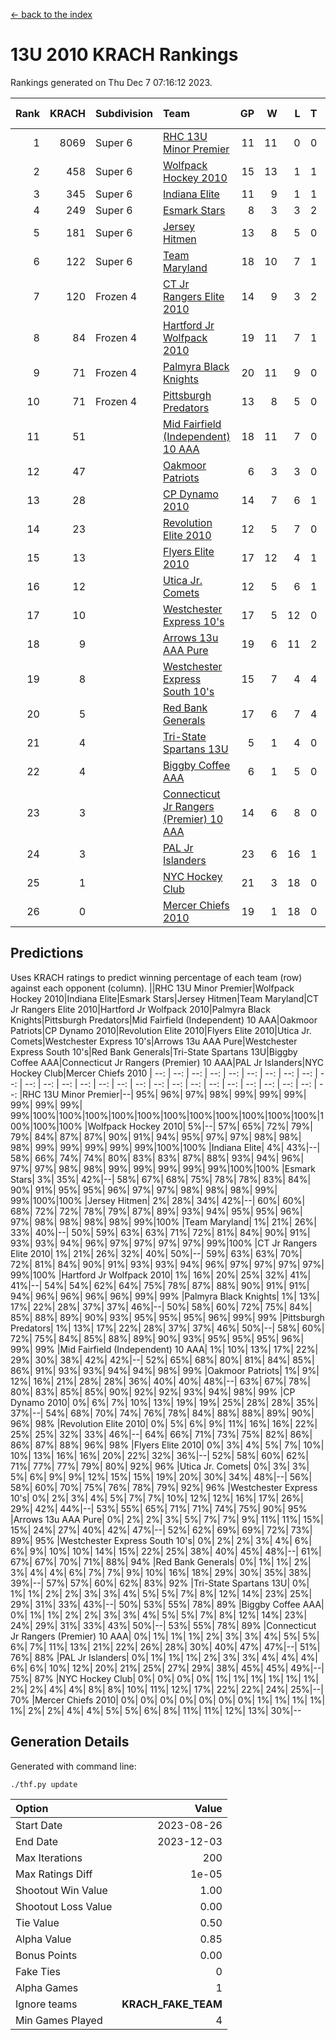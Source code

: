 [<- back to the index](readme.md)
# 13U 2010 KRACH Rankings
Rankings generated on Thu Dec  7 07:16:12 2023.

Rank|KRACH|Subdivision|Team|GP|W|L|T|OTW|OTL|SoS|Exp Wins|Win Diff
---:|---:|:---|:---|---:|---:|---:|---:|---:|---:|---:|---:|---:
1|8069|Super 6|[RHC 13U Minor Premier](https://gamesheetstats.com/seasons/3664/teams/140959/schedule)|11|11|0|0|2|0|114|11.8|-0.0
2|458|Super 6|[Wolfpack Hockey 2010](https://gamesheetstats.com/seasons/3664/teams/140960/schedule)|15|13|1|1|0|1|57|14.4|0.0
3|345|Super 6|[Indiana Elite](https://gamesheetstats.com/seasons/3664/teams/144350/schedule)|11|9|1|1|0|0|69|10.4|0.0
4|249|Super 6|[Esmark Stars](https://gamesheetstats.com/seasons/3664/teams/140972/schedule)|8|3|3|2|0|1|1916|4.8|-0.0
5|181|Super 6|[Jersey Hitmen](https://gamesheetstats.com/seasons/3664/teams/140961/schedule)|13|8|5|0|3|1|691|8.9|0.0
6|122|Super 6|[Team Maryland](https://gamesheetstats.com/seasons/3664/teams/140976/schedule)|18|10|7|1|1|0|945|11.4|0.0
7|120|Frozen 4|[CT Jr Rangers Elite 2010](https://gamesheetstats.com/seasons/3664/teams/140955/schedule)|14|9|3|2|1|0|586|10.9|0.0
8|84|Frozen 4|[Hartford Jr Wolfpack 2010](https://gamesheetstats.com/seasons/3664/teams/140957/schedule)|19|11|7|1|0|2|886|12.4|0.0
9|71|Frozen 4|[Palmyra Black Knights](https://gamesheetstats.com/seasons/3664/teams/140973/schedule)|20|11|9|0|0|0|856|11.9|0.0
10|71|Frozen 4|[Pittsburgh Predators](https://gamesheetstats.com/seasons/3664/teams/140974/schedule)|13|8|5|0|0|0|96|8.9|0.0
11|51||[Mid Fairfield (Independent) 10 AAA](https://gamesheetstats.com/seasons/3664/teams/140956/schedule)|18|11|7|0|2|2|92|11.9|0.0
12|47||[Oakmoor Patriots](https://gamesheetstats.com/seasons/3664/teams/162748/schedule)|6|3|3|0|0|0|120|3.9|0.0
13|28||[CP Dynamo 2010](https://gamesheetstats.com/seasons/3664/teams/140968/schedule)|14|7|6|1|1|1|81|8.4|0.0
14|23||[Revolution Elite 2010](https://gamesheetstats.com/seasons/3664/teams/140975/schedule)|12|5|7|0|0|0|80|5.9|0.0
15|13||[Flyers Elite 2010](https://gamesheetstats.com/seasons/3664/teams/140963/schedule)|17|12|4|1|0|0|7|13.4|0.0
16|12||[Utica Jr. Comets](https://gamesheetstats.com/seasons/3664/teams/140970/schedule)|12|5|6|1|2|0|38|6.4|0.0
17|10||[Westchester Express 10's](https://gamesheetstats.com/seasons/3664/teams/140967/schedule)|17|5|12|0|0|1|515|5.9|0.0
18|9||[Arrows 13u AAA Pure](https://gamesheetstats.com/seasons/3664/teams/140965/schedule)|19|6|11|2|0|0|80|7.9|0.0
19|8||[Westchester Express South 10's](https://gamesheetstats.com/seasons/3664/teams/140971/schedule)|15|7|4|4|0|1|10|9.9|0.0
20|5||[Red Bank Generals](https://gamesheetstats.com/seasons/3664/teams/140962/schedule)|17|6|7|4|0|1|9|8.9|0.0
21|4||[Tri-State Spartans 13U](https://gamesheetstats.com/seasons/3664/teams/144349/schedule)|5|1|4|0|1|0|79|1.9|0.0
22|4||[Biggby Coffee AAA](https://gamesheetstats.com/seasons/3664/teams/144347/schedule)|6|1|5|0|0|1|117|1.9|0.0
23|3||[Connecticut Jr Rangers (Premier) 10 AAA](https://gamesheetstats.com/seasons/3664/teams/140958/schedule)|14|6|8|0|0|0|15|6.9|0.0
24|3||[PAL Jr Islanders](https://gamesheetstats.com/seasons/3664/teams/140969/schedule)|23|6|16|1|0|0|43|7.4|0.0
25|1||[NYC Hockey Club](https://gamesheetstats.com/seasons/3664/teams/140966/schedule)|21|3|18|0|0|1|42|3.9|0.0
26|0||[Mercer Chiefs 2010](https://gamesheetstats.com/seasons/3664/teams/140964/schedule)|19|1|18|0|0|0|14|1.9|0.0

## Predictions
Uses KRACH ratings to predict winning percentage of each team (row) against each opponent (column).
||RHC 13U Minor Premier|Wolfpack Hockey 2010|Indiana Elite|Esmark Stars|Jersey Hitmen|Team Maryland|CT Jr Rangers Elite 2010|Hartford Jr Wolfpack 2010|Palmyra Black Knights|Pittsburgh Predators|Mid Fairfield (Independent) 10 AAA|Oakmoor Patriots|CP Dynamo 2010|Revolution Elite 2010|Flyers Elite 2010|Utica Jr. Comets|Westchester Express 10's|Arrows 13u AAA Pure|Westchester Express South 10's|Red Bank Generals|Tri-State Spartans 13U|Biggby Coffee AAA|Connecticut Jr Rangers (Premier) 10 AAA|PAL Jr Islanders|NYC Hockey Club|Mercer Chiefs 2010
| --: | --: | --: | --: | --: | --: | --: | --: | --: | --: | --: | --: | --: | --: | --: | --: | --: | --: | --: | --: | --: | --: | --: | --: | --: | --: | --: 
|RHC 13U Minor Premier|--| 95%| 96%| 97%| 98%| 99%| 99%| 99%| 99%| 99%| 99%| 99%|100%|100%|100%|100%|100%|100%|100%|100%|100%|100%|100%|100%|100%|100%
|Wolfpack Hockey 2010|  5%|--| 57%| 65%| 72%| 79%| 79%| 84%| 87%| 87%| 90%| 91%| 94%| 95%| 97%| 97%| 98%| 98%| 98%| 99%| 99%| 99%| 99%| 99%|100%|100%
|Indiana Elite|  4%| 43%|--| 58%| 66%| 74%| 74%| 80%| 83%| 83%| 87%| 88%| 93%| 94%| 96%| 97%| 97%| 98%| 98%| 99%| 99%| 99%| 99%| 99%|100%|100%
|Esmark Stars|  3%| 35%| 42%|--| 58%| 67%| 68%| 75%| 78%| 78%| 83%| 84%| 90%| 91%| 95%| 95%| 96%| 97%| 97%| 98%| 98%| 98%| 99%| 99%|100%|100%
|Jersey Hitmen|  2%| 28%| 34%| 42%|--| 60%| 60%| 68%| 72%| 72%| 78%| 79%| 87%| 89%| 93%| 94%| 95%| 95%| 96%| 97%| 98%| 98%| 98%| 98%| 99%|100%
|Team Maryland|  1%| 21%| 26%| 33%| 40%|--| 50%| 59%| 63%| 63%| 71%| 72%| 81%| 84%| 90%| 91%| 93%| 93%| 94%| 96%| 97%| 97%| 97%| 97%| 99%|100%
|CT Jr Rangers Elite 2010|  1%| 21%| 26%| 32%| 40%| 50%|--| 59%| 63%| 63%| 70%| 72%| 81%| 84%| 90%| 91%| 93%| 93%| 94%| 96%| 97%| 97%| 97%| 97%| 99%|100%
|Hartford Jr Wolfpack 2010|  1%| 16%| 20%| 25%| 32%| 41%| 41%|--| 54%| 54%| 62%| 64%| 75%| 78%| 87%| 88%| 90%| 91%| 91%| 94%| 96%| 96%| 96%| 96%| 99%| 99%
|Palmyra Black Knights|  1%| 13%| 17%| 22%| 28%| 37%| 37%| 46%|--| 50%| 58%| 60%| 72%| 75%| 84%| 85%| 88%| 89%| 90%| 93%| 95%| 95%| 95%| 96%| 99%| 99%
|Pittsburgh Predators|  1%| 13%| 17%| 22%| 28%| 37%| 37%| 46%| 50%|--| 58%| 60%| 72%| 75%| 84%| 85%| 88%| 89%| 90%| 93%| 95%| 95%| 95%| 96%| 99%| 99%
|Mid Fairfield (Independent) 10 AAA|  1%| 10%| 13%| 17%| 22%| 29%| 30%| 38%| 42%| 42%|--| 52%| 65%| 68%| 80%| 81%| 84%| 85%| 86%| 91%| 93%| 93%| 94%| 94%| 98%| 99%
|Oakmoor Patriots|  1%|  9%| 12%| 16%| 21%| 28%| 28%| 36%| 40%| 40%| 48%|--| 63%| 67%| 78%| 80%| 83%| 85%| 85%| 90%| 92%| 92%| 93%| 94%| 98%| 99%
|CP Dynamo 2010|  0%|  6%|  7%| 10%| 13%| 19%| 19%| 25%| 28%| 28%| 35%| 37%|--| 54%| 68%| 70%| 74%| 76%| 78%| 84%| 88%| 88%| 89%| 90%| 96%| 98%
|Revolution Elite 2010|  0%|  5%|  6%|  9%| 11%| 16%| 16%| 22%| 25%| 25%| 32%| 33%| 46%|--| 64%| 66%| 71%| 73%| 75%| 82%| 86%| 86%| 87%| 88%| 96%| 98%
|Flyers Elite 2010|  0%|  3%|  4%|  5%|  7%| 10%| 10%| 13%| 16%| 16%| 20%| 22%| 32%| 36%|--| 52%| 58%| 60%| 62%| 71%| 77%| 77%| 79%| 80%| 92%| 96%
|Utica Jr. Comets|  0%|  3%|  3%|  5%|  6%|  9%|  9%| 12%| 15%| 15%| 19%| 20%| 30%| 34%| 48%|--| 56%| 58%| 60%| 70%| 75%| 76%| 78%| 79%| 92%| 96%
|Westchester Express 10's|  0%|  2%|  3%|  4%|  5%|  7%|  7%| 10%| 12%| 12%| 16%| 17%| 26%| 29%| 42%| 44%|--| 53%| 55%| 65%| 71%| 71%| 74%| 75%| 90%| 95%
|Arrows 13u AAA Pure|  0%|  2%|  2%|  3%|  5%|  7%|  7%|  9%| 11%| 11%| 15%| 15%| 24%| 27%| 40%| 42%| 47%|--| 52%| 62%| 69%| 69%| 72%| 73%| 89%| 95%
|Westchester Express South 10's|  0%|  2%|  2%|  3%|  4%|  6%|  6%|  9%| 10%| 10%| 14%| 15%| 22%| 25%| 38%| 40%| 45%| 48%|--| 61%| 67%| 67%| 70%| 71%| 88%| 94%
|Red Bank Generals|  0%|  1%|  1%|  2%|  3%|  4%|  4%|  6%|  7%|  7%|  9%| 10%| 16%| 18%| 29%| 30%| 35%| 38%| 39%|--| 57%| 57%| 60%| 62%| 83%| 92%
|Tri-State Spartans 13U|  0%|  1%|  1%|  2%|  2%|  3%|  3%|  4%|  5%|  5%|  7%|  8%| 12%| 14%| 23%| 25%| 29%| 31%| 33%| 43%|--| 50%| 53%| 55%| 78%| 89%
|Biggby Coffee AAA|  0%|  1%|  1%|  2%|  2%|  3%|  3%|  4%|  5%|  5%|  7%|  8%| 12%| 14%| 23%| 24%| 29%| 31%| 33%| 43%| 50%|--| 53%| 55%| 78%| 89%
|Connecticut Jr Rangers (Premier) 10 AAA|  0%|  1%|  1%|  1%|  2%|  3%|  3%|  4%|  5%|  5%|  6%|  7%| 11%| 13%| 21%| 22%| 26%| 28%| 30%| 40%| 47%| 47%|--| 51%| 76%| 88%
|PAL Jr Islanders|  0%|  1%|  1%|  1%|  2%|  3%|  3%|  4%|  4%|  4%|  6%|  6%| 10%| 12%| 20%| 21%| 25%| 27%| 29%| 38%| 45%| 45%| 49%|--| 75%| 87%
|NYC Hockey Club|  0%|  0%|  0%|  0%|  1%|  1%|  1%|  1%|  1%|  1%|  2%|  2%|  4%|  4%|  8%|  8%| 10%| 11%| 12%| 17%| 22%| 22%| 24%| 25%|--| 70%
|Mercer Chiefs 2010|  0%|  0%|  0%|  0%|  0%|  0%|  0%|  1%|  1%|  1%|  1%|  1%|  2%|  2%|  4%|  4%|  5%|  5%|  6%|  8%| 11%| 11%| 12%| 13%| 30%|--

## Generation Details

Generated with command line:
```
./thf.py update
```

| Option | Value |
| :----- | ----: |
| Start Date | 2023-08-26 |
| End Date | 2023-12-03 |
| Max Iterations | 200 |
| Max Ratings Diff | 1e-05 |
| Shootout Win Value | 1.00 |
| Shootout Loss Value | 0.00 |
| Tie Value | 0.50 |
| Alpha Value | 0.85 |
| Bonus Points | 0.00 |
| Fake Ties | 0 |
| Alpha Games | 1 |
| Ignore teams | __KRACH_FAKE_TEAM__ |
| Min Games Played | 4 |

